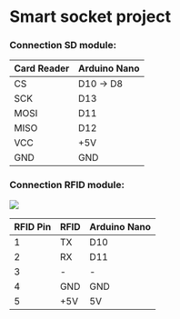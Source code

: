 # Smart socket  project

### Connection SD module: 

Card Reader | Arduino Nano 
--- | --- 
CS | D10 -> D8 
SCK | D13 
MOSI | D11 
MISO | D12 
VCC | +5V 
GND | GND 


### Connection RFID module:

![](https://robom.ru/blog/content/uploadfile/201605/43bb1464533396.jpg)


RFID Pin | RFID | Arduino Nano 
--- | --- | --- 
1 | TX | D10 
2 | RX | D11 
3 | - | - 
4 | GND | GND 
5 | +5V | 5V 


